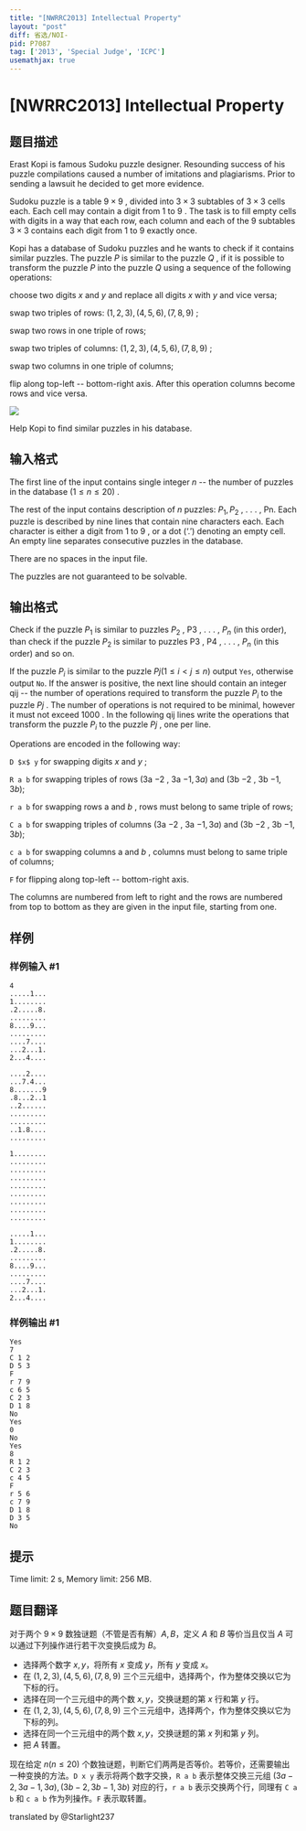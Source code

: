 ```yaml
---
title: "[NWRRC2013] Intellectual Property"
layout: "post"
diff: 省选/NOI-
pid: P7087
tag: ['2013', 'Special Judge', 'ICPC']
usemathjax: true
---
```


# [NWRRC2013] Intellectual Property
## 题目描述



Erast Kopi is famous Sudoku puzzle designer. Resounding success of his puzzle compilations caused a number of imitations and plagiarisms. Prior to sending a lawsuit he decided to get more evidence.

Sudoku puzzle is a table $9 \times 9$ , divided into $3 \times 3$ subtables of $3 \times 3$ cells each. Each cell may contain a digit from $1$ to $9$ . The task is to fill empty cells with digits in a way that each row, each column and each of the $9$ subtables $3 \times 3$ contains each digit from $1$ to $9$ exactly once.

Kopi has a database of Sudoku puzzles and he wants to check if it contains similar puzzles. The puzzle $P$ is similar to the puzzle $Q$ , if it is possible to transform the puzzle $P$ into the puzzle $Q$ using a sequence of the following operations:

choose two digits $x$ and $y$ and replace all digits $x$ with $y$ and vice versa;

swap two triples of rows: $(1 , 2 , 3) , (4 , 5 , 6) , (7 , 8 , 9)$ ;

swap two rows in one triple of rows;

swap two triples of columns: $(1 , 2 , 3) , (4 , 5 , 6) , (7 , 8 , 9)$ ;

swap two columns in one triple of columns;

flip along top-left -- bottom-right axis. After this operation columns become rows and vice versa.

![](/upload/images2/ip.png)

Help Kopi to find similar puzzles in his database.


## 输入格式



The first line of the input contains single integer $n$ -- the number of puzzles in the database $(1 \le n \le 20)$ .

The rest of the input contains description of $n$ puzzles: $P_1 , P_2$ , . . . , Pn. Each puzzle is described by nine lines that contain nine characters each. Each character is either a digit from $1$ to $9$ , or a dot $(‘. ')$ denoting an empty cell. An empty line separates consecutive puzzles in the database.

There are no spaces in the input file.

The puzzles are not guaranteed to be solvable.


## 输出格式



Check if the puzzle $P_1$ is similar to puzzles $P_2$ , P3 , . . . , $P_n$ (in this order), than check if the puzzle $P_2$ is similar to puzzles P3 , P4 , . . . , $P_n$ (in this order) and so on.

If the puzzle $P_i$ is similar to the puzzle $Pj (1 \le i < j \le n)$ output `Yes`, otherwise output `No`. If the answer is positive, the next line should contain an integer qij -- the number of operations required to transform the puzzle $P_i$ to the puzzle $Pj$ . The number of operations is not required to be minimal, however it must not exceed $1000$ . In the following qij lines write the operations that transform the puzzle $P_i$ to the puzzle $Pj$ , one per line.

Operations are encoded in the following way:

`D $x$ y` for swapping digits $x$ and $y$ ;

`R a b` for swapping triples of rows (3a $− 2$ , 3a $− 1 , 3a)$ and (3b $− 2$ , 3b $− 1 , 3b);$

`r a b` for swapping rows a and $b$ , rows must belong to same triple of rows;

`C a b` for swapping triples of columns (3a $− 2$ , 3a $− 1 , 3a)$ and (3b $− 2$ , 3b $− 1 , 3b);$

`c a b` for swapping columns a and $b$ , columns must belong to same triple of columns;

`F` for flipping along top-left -- bottom-right axis.

The columns are numbered from left to right and the rows are numbered from top to bottom as they are given in the input file, starting from one.


## 样例

### 样例输入 #1
```
4
.....1...
1........
.2.....8.
.........
8....9...
.........
....7....
...2...1.
2...4....

....2....
...7.4...
8.......9
.8...2..1
..2......
.........
.........
..1.8....
.........

1........
.........
.........
.........
.........
.........
.........
.........
.........

.....1...
1........
.2.....8.
.........
8....9...
.........
....7....
...2...1.
2...4....

```
### 样例输出 #1
```
Yes
7
C 1 2
D 5 3
F
r 7 9
c 6 5
C 2 3
D 1 8
No
Yes
0
No
Yes
8
R 1 2
C 2 3
c 4 5
F
r 5 6
c 7 9
D 1 8
D 3 5
No

```
## 提示

Time limit: 2 s, Memory limit: 256 MB. 


## 题目翻译

对于两个 $9\times9$ 数独谜题（不管是否有解）$A,B$，定义 $A$ 和 $B$ 等价当且仅当 $A$ 可以通过下列操作进行若干次变换后成为 $B$。
- 选择两个数字 $x,y$，将所有 $x$ 变成 $y$，所有 $y$ 变成 $x$。
- 在 $(1,2,3),(4,5,6),(7,8,9)$ 三个三元组中，选择两个，作为整体交换以它为下标的行。
- 选择在同一个三元组中的两个数 $x,y$，交换谜题的第 $x$ 行和第 $y$ 行。
- 在 $(1,2,3),(4,5,6),(7,8,9)$ 三个三元组中，选择两个，作为整体交换以它为下标的列。
- 选择在同一个三元组中的两个数 $x,y$，交换谜题的第 $x$ 列和第 $y$ 列。
- 把 $A$ 转置。

现在给定 $n(n\le20)$ 个数独谜题，判断它们两两是否等价。若等价，还需要输出一种变换的方法。`D x y` 表示将两个数字交换，`R a b` 表示整体交换三元组 $(3a-2,3a-1,3a),(3b-2,3b-1,3b)$ 对应的行，`r a b` 表示交换两个行，同理有 `C a b` 和 `c a b` 作为列操作。`F` 表示取转置。

translated by @Starlight237
